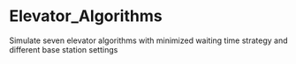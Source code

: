 # Elevator_Algorithms
Simulate seven elevator algorithms with minimized waiting time strategy and different base station settings
